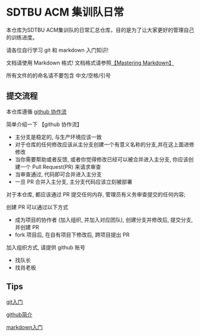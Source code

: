 # SDTBU ACM 集训队日常

本仓库为SDTBU ACM集训队的日常汇总仓库，目的是为了让大家更好的管理自己的训练进度。

请各位自行学习 git 和 markdown 入门知识!

文档请使用 Markdown 格式! 文档格式请参照[【Mastering Markdown】](https://guides.github.com/features/mastering-markdown/)

所有文件的的命名请不要包含 中文/空格/引号

## 提交流程
本仓库遵循 [github 协作流](http://scottchacon.com/2011/08/31/github-flow.html)

简单介绍一下 【github 协作流】
* 主分支是稳定的, 与生产环境应该一致
* 对于仓库的任何修改应该从主分支创建一个有意义名称的分支,并在这上面进修修改
* 当你需要帮助或者反馈, 或者你觉得修改已经可以被合并进入主分支, 你应该创建一个 Pull Request(PR) 来请求审查
* 当审查通过, 代码即可合并进入主分支
* 一旦 PR 合并入主分支, 主分支代码应该立刻被部署

对于本仓库, 都应该通过 PR 提交任何内存, 管理员有义务审查提交的任何内容;

创建 PR 可以通过以下方式
* 成为项目的协作者 (加入组织, 并加入对应团队), 创建分支并修改后, 提交分支, 并创建 PR
* fork 项目后, 在自有项目下修改后, 跨项目提出 PR

加入组织方式, 请提供 github 账号
* 找队长
* 找肖老板

## Tips  
[git入门](http://www.liaoxuefeng.com/wiki/0013739516305929606dd18361248578c67b8067c8c017b000)

[github简介](https://guides.github.com/activities/hello-world/)

[markdown入门](https://guides.github.com/features/mastering-markdown/)

